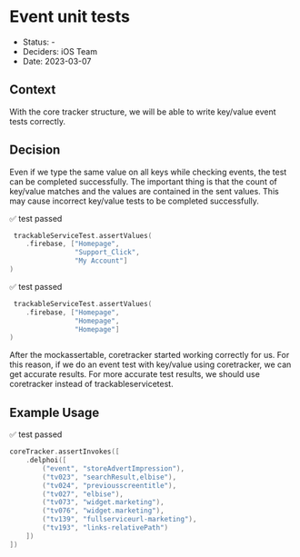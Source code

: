 # Event unit tests

* Status: -
* Deciders: iOS Team
* Date: 2023-03-07

## Context

With the core tracker structure, we will be able to write key/value event tests correctly.

## Decision

Even if we type the same value on all keys while checking events, the test can be completed successfully. The important thing is that the count of key/value matches and the values are contained in the sent values. This may cause incorrect key/value tests to be completed successfully.

✅ test passed
```swift 
 trackableServiceTest.assertValues(
    .firebase, ["Homepage",
                "Support_Click",
                "My Account"]
)
```

✅ test passed
```swift 
 trackableServiceTest.assertValues(
    .firebase, ["Homepage",
                "Homepage",
                "Homepage"]
)
```

After the mockassertable, coretracker started working correctly for us. For this reason, if we do an event test with key/value using coretracker, we can get accurate results. For more accurate test results, we should use coretracker instead of trackableservicetest.

## Example Usage

✅ test passed
```swift 
coreTracker.assertInvokes([
    .delphoi([
        ("event", "storeAdvertImpression"),
        ("tv023", "searchResult,elbise"),
        ("tv024", "previousscreentitle"),
        ("tv027", "elbise"),
        ("tv073", "widget.marketing"),
        ("tv076", "widget.marketing"),
        ("tv139", "fullserviceurl-marketing"),
        ("tv193", "links-relativePath")
    ])
])
```
